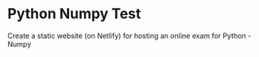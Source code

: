 # Python Numpy Test
Create a static website (on Netlify) for hosting an online exam for Python - Numpy
